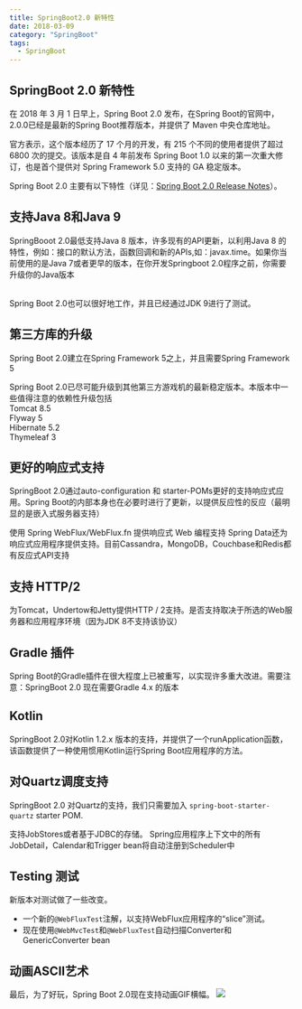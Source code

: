 ```yaml
---
title: SpringBoot2.0 新特性
date: 2018-03-09
category: "SpringBoot" 
tags: 
  - SpringBoot
---
```

## SpringBoot 2.0 新特性
在 2018 年 3 月 1 日早上，Spring Boot 2.0 发布，在Spring Boot的官网中，2.0.0已经是最新的Spring Boot推荐版本，并提供了 Maven 中央仓库地址。

官方表示，这个版本经历了 17 个月的开发，有 215 个不同的使用者提供了超过 6800 次的提交。该版本是自 4 年前发布 Spring Boot 1.0 以来的第一次重大修订，也是首个提供对 Spring Framework 5.0 支持的 GA 稳定版本。

Spring Boot 2.0 主要有以下特性（详见：[Spring Boot 2.0 Release Notes](https://github.com/spring-projects/spring-boot/wiki/Spring-Boot-2.0-Release-Notes)）。
## 支持Java 8和Java 9
SpringBooot 2.0最低支持Java 8 版本，许多现有的API更新，以利用Java 8 的特性，例如：接口的默认方法，函数回调和新的APIs,如：javax.time。如果你当前使用的是Java 7或者更早的版本，在你开发Springboot 2.0程序之前，你需要升级你的Java版本

<br />Spring Boot 2.0也可以很好地工作，并且已经通过JDK 9进行了测试。

## 第三方库的升级
Spring Boot 2.0建立在Spring Framework 5之上，并且需要Spring Framework 5

Spring Boot 2.0已尽可能升级到其他第三方游戏机的最新稳定版本。本版本中一些值得注意的依赖性升级包括
<br />Tomcat 8.5
<br />Flyway 5
<br />Hibernate 5.2
<br />Thymeleaf 3
## 更好的响应式支持
SpringBoot 2.0通过auto-configuration 和 starter-POMs更好的支持响应式应用。Spring Boot的内部本身也在必要时进行了更新，以提供反应性的反应（最明显的是嵌入式服务器支持）

使用 Spring WebFlux/WebFlux.fn 提供响应式 Web 编程支持
Spring Data还为响应式应用程序提供支持。目前Cassandra，MongoDB，Couchbase和Redis都有反应式API支持

## 支持 HTTP/2 
为Tomcat，Undertow和Jetty提供HTTP / 2支持。是否支持取决于所选的Web服务器和应用程序环境（因为JDK 8不支持该协议）
## Gradle 插件
Spring Boot的Gradle插件在很大程度上已被重写，以实现许多重大改进。需要注意：SpringBoot 2.0 现在需要Gradle 4.x 的版本
## Kotlin
SpringBoot 2.0对Kotlin 1.2.x 版本的支持，并提供了一个runApplication函数，该函数提供了一种使用惯用Kotlin运行Spring Boot应用程序的方法。
## 对Quartz调度支持
SpringBoot 2.0 对Quartz的支持，我们只需要加入 `spring-boot-starter-quartz` starter POM.

支持JobStores或者基于JDBC的存储。 Spring应用程序上下文中的所有JobDetail，Calendar和Trigger bean将自动注册到Scheduler中
## Testing 测试
新版本对测试做了一些改变。
* 一个新的`@WebFluxTest`注解，以支持WebFlux应用程序的“slice”测试。
* 现在使用`@WebMvcTest`和`@WebFluxTest`自动扫描Converter和GenericConverter bean
## 动画ASCII艺术
最后，为了好玩，Spring Boot 2.0现在支持动画GIF横幅。
[![](http://myluffy.com/wp-content/uploads/2018/03/animated-ascii-art-1.gif)](http://myluffy.com/wp-content/uploads/2018/03/animated-ascii-art-1.gif)